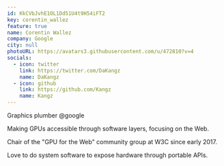 ```yaml
---
id: KkCVbJvhE1OL1Dd51U4t9H54iFT2
key: corentin_wallez
feature: true
name: Corentin Wallez
company: Google
city: null
photoURL: https://avatars3.githubusercontent.com/u/472810?v=4
socials:
  - icon: twitter
    link: https://twitter.com/DaKangz
    name: DaKangz
  - icon: github
    link: https://github.com/Kangz
    name: Kangz
---
```

Graphics plumber @google

Making GPUs accessible through software layers, focusing on the Web. 

Chair of the "GPU for the Web" community group at W3C since early 2017. 

Love to do system software to expose hardware through portable APIs.